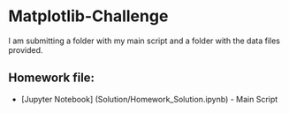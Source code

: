 # Matplotlib-Challenge
I am submitting a folder with my main script and a folder with the data files provided.
## Homework file:
* [Jupyter Notebook] (Solution/Homework_Solution.ipynb) - Main Script
